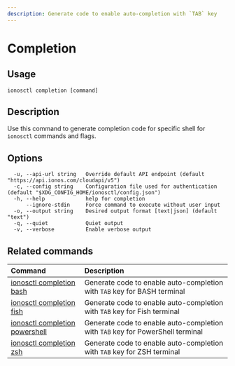 ```yaml
---
description: Generate code to enable auto-completion with `TAB` key
---
```


# Completion

## Usage

```text
ionosctl completion [command]
```

## Description

Use this command to generate completion code for specific shell for `ionosctl` commands and flags.

## Options

```text
  -u, --api-url string   Override default API endpoint (default "https://api.ionos.com/cloudapi/v5")
  -c, --config string    Configuration file used for authentication (default "$XDG_CONFIG_HOME/ionosctl/config.json")
  -h, --help             help for completion
      --ignore-stdin     Force command to execute without user input
  -o, --output string    Desired output format [text|json] (default "text")
  -q, --quiet            Quiet output
  -v, --verbose          Enable verbose output
```

## Related commands

| Command | Description |
| :--- | :--- |
| [ionosctl completion bash](bash.md) | Generate code to enable auto-completion with `TAB` key for BASH terminal |
| [ionosctl completion fish](fish.md) | Generate code to enable auto-completion with `TAB` key for Fish terminal |
| [ionosctl completion powershell](powershell.md) | Generate code to enable auto-completion with `TAB` key for PowerShell terminal |
| [ionosctl completion zsh](zsh.md) | Generate code to enable auto-completion with `TAB` key for ZSH terminal |

